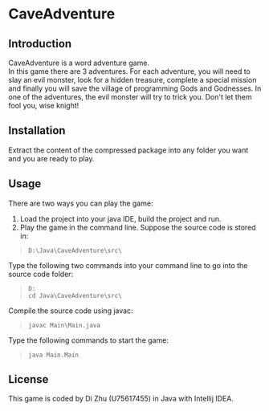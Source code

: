 # CaveAdventure

## Introduction
CaveAdventure is a word adventure game. <br> 
In this game there are 3 adventures. For each adventure, you will need to slay an evil monster, look for a hidden treasure, complete a special mission and finally you will save the village of programming Gods and Godnesses. In one of the adventures, the evil monster will try to trick you. Don't let them fool you, wise knight! 
<br>

## Installation
Extract the content of the compressed package into any folder you want and you are ready to play. <br>

## Usage
There are two ways you can play the game: <br>
1. Load the project into your java IDE, build the project and run.
2. Play the game in the command line. Suppose the source code is stored in: 
>```
> D:\Java\CaveAdventure\src\
>```
Type the following two commands into your command line to go into the source code folder:
>```
> D:
> cd Java\CaveAdventure\src\
>```
Compile the source code using javac:
>```
> javac Main\Main.java
>```
Type the following commands to start the game:
>```
> java Main.Main
>```


## License
This game is coded by Di Zhu (U75617455) in Java with Intellij IDEA.


